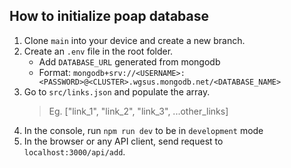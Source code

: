## How to initialize poap database

1. Clone `main` into your device and create a new branch.
2. Create an `.env` file in the root folder.
   - Add `DATABASE_URL` generated from mongodb
   - Format: `mongodb+srv://<USERNAME>:<PASSWORD>@<CLUSTER>.wgsus.mongodb.net/<DATABASE_NAME>`
3. Go to `src/links.json` and populate the array.
   > Eg. ["link_1", "link_2", "link_3", ...other_links]
4. In the console, run `npm run dev` to be in `development` mode
5. In the browser or any API client, send request to `localhost:3000/api/add`.
